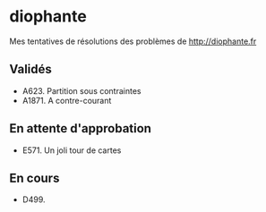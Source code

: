 # diophante
Mes tentatives de résolutions des problèmes de http://diophante.fr

## Validés

* A623. Partition sous contraintes
* A1871. A contre-courant


## En attente d'approbation

* E571. Un joli tour de cartes

## En cours

* D499. 
